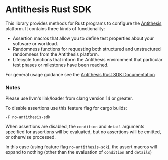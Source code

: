 # Antithesis Rust SDK

This library provides methods for Rust programs to configure the [Antithesis](https://antithesis.com) platform. It contains three kinds of functionality:
* Assertion macros that allow you to define test properties about your software or workload.
* Randomness functions for requesting both structured and unstructured randomness from the Antithesis platform.
* Lifecycle functions that inform the Antithesis environment that particular test phases or milestones have been reached.

For general usage guidance see the [Antithesis Rust SDK Documentation](http://antithesis.com/using_antithesis/sdk/rust/overview.html)

### Notes

Please use llvm's link/loader from clang version 14 or greater.

To disable assertions use this feature flag for cargo builds:

    -F no-antithesis-sdk

When assertions are disabled, the `condition` and `detail` arguments specified
for assertions will be evaluated, but no assertions will be emitted, or otherwise processed.  

In this case (using feature flag `no-antithesis-sdk`), the assert macros will expand to 
nothing (other than the evaluation of `condition` and `details`)
